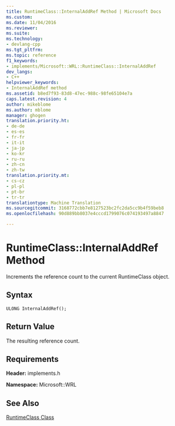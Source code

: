 ```yaml
---
title: RuntimeClass::InternalAddRef Method | Microsoft Docs
ms.custom: 
ms.date: 11/04/2016
ms.reviewer: 
ms.suite: 
ms.technology:
- devlang-cpp
ms.tgt_pltfrm: 
ms.topic: reference
f1_keywords:
- implements/Microsoft::WRL::RuntimeClass::InternalAddRef
dev_langs:
- C++
helpviewer_keywords:
- InternalAddRef method
ms.assetid: b8ed7f93-83d8-47ec-988c-98fe65104e7a
caps.latest.revision: 4
author: mikeblome
ms.author: mblome
manager: ghogen
translation.priority.ht:
- de-de
- es-es
- fr-fr
- it-it
- ja-jp
- ko-kr
- ru-ru
- zh-cn
- zh-tw
translation.priority.mt:
- cs-cz
- pl-pl
- pt-br
- tr-tr
translationtype: Machine Translation
ms.sourcegitcommit: 3168772cbb7e8127523bc2fc2da5cc9b4f59beb8
ms.openlocfilehash: 90d889bb8037e4cccd1799076c074193497a8847

---
```

# RuntimeClass::InternalAddRef Method
Increments the reference count to the current RuntimeClass object.  
  
## Syntax  
  
```  
ULONG InternalAddRef();  
```  
  
## Return Value  
 The resulting reference count.  
  
## Requirements  
 **Header:** implements.h  
  
 **Namespace:** Microsoft::WRL  
  
## See Also  
 [RuntimeClass Class](../windows/runtimeclass-class.md)


<!--HONumber=Jan17_HO2-->


